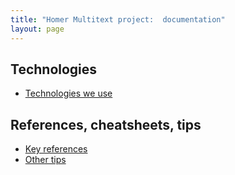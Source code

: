 ```yaml
---
title: "Homer Multitext project:  documentation"
layout: page
---
```



## Technologies

- [Technologies we use](tech)


## References, cheatsheets, tips

-   [Key references](references)
-   [Other tips](tips)
